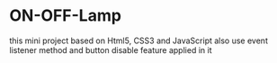 # ON-OFF-Lamp
this mini project based on Html5, CSS3 and JavaScript also use event listener method  and button disable feature applied in it 
